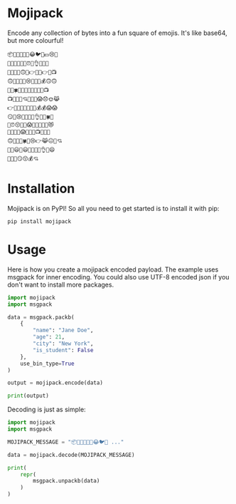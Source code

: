 # Mojipack

Encode any collection of bytes into a fun square of emojis. It's like base64, but more colourful!

```
📦‌💖‌🌺‌🦋‌🌈‌🥰‌😂‌🐦‌🍩‌💵‌😢‌🦄
🍎‌🍎‌🍎‌🍎‌🍎‌🐌‌⏰‌💪‌👌‌🎊‌💓‌💖
🎂‌💸‌🧡‌🌈‌🙃‌🎵‌👉‌🌷‌💓‌👉‌📢‌📺
🙃‌🐶‌💖‌🌻‌💸‌😢‌🚀‌💭‌🌈‌💰‌🙃‌🙃
🤗‌🐯‌🍀‌💫‌🤗‌😤‌💫‌💎‌🤧‌🎵‌📣‌📺
📺‌🤧‌🐯‌😤‌💘‌🙂‌🐻‌🌷‌😱‌😞‌🌞‌😹
👉‌🤭‌💪‌💪‌🚀‌💪‌💓‌🦋‌💰‌💰‌😱‌😱
😏‌🍎‌😢‌🤧‌🌺‌🌺‌🍓‌👌‌🤧‌💪‌🍀‌🦄
🦄‌⏰‌😚‌📢‌🌻‌😱‌🌈‌💭‌📌‌🤧‌📌‌😻
🎀‌💫‌🌷‌😤‌😱‌🤯‌🥴‌🤯‌📺‌🦄‌🥴‌🍓
🙃‌💋‌🐶‌🤗‌🍀‌🐯‌😢‌👉‌😹‌😐‌💫‌💘
🐌‌🍎‌😃‌🌷‌😃‌🤧‌🎵‌📌‌🤯‌👌‌🚀‌😄
😤‌🤭‌🌈‌😏‌😚‌💰‌💘
```

# Installation

Mojipack is on PyPI! So all you need to get started is to install it with pip:
```shell
pip install mojipack
```

# Usage

Here is how you create a mojipack encoded payload. The example uses msgpack for inner encoding. You could also use UTF-8
encoded json if you don't want to install more packages.
```python
import mojipack
import msgpack

data = msgpack.packb(
    {
        "name": "Jane Doe",
        "age": 21,
        "city": "New York",
        "is_student": False
    },
    use_bin_type=True
)

output = mojipack.encode(data)

print(output)
```

Decoding is just as simple:
```python
import mojipack
import msgpack

MOJIPACK_MESSAGE = "📦‌💖‌🌺‌🦋‌🌈‌🥰‌😂‌🐦‌🍩‌ ..."

data = mojipack.decode(MOJIPACK_MESSAGE)

print(
    repr(
        msgpack.unpackb(data)
    )
)
```